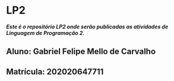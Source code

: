 # LP2

_**Este é o repositório LP2 onde serão publicadas as atividades de Linguagem de Programação 2.**_
<h2>Aluno: Gabriel Felipe Mello de Carvalho<h2/> 
  
Matrícula: 202020647711 

